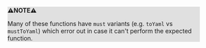 <div style="margin:2em; background-color: #e0e0e0;">

<strong>⚠️NOTE️️️⚠️</strong>

Many of these functions have `must` variants (e.g. `toYaml` vs `mustToYaml`) which error out in case it can't perform the expected function.
</div>

